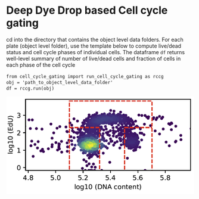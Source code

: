 # Deep Dye Drop based Cell cycle gating

cd into the directory that contains the object level data folders. 
For each plate (object level folder), use the template below to compute live/dead status and cell cycle phases of individual cells.
The dataframe `df` returns well-level summary of number of live/dead cells and fraction of cells in each phase of the cell cycle
``` 
from cell_cycle_gating import run_cell_cycle_gating as rccg
obj = 'path_to_object_level_data_folder'
df = rccg.run(obj)
```    
![Alt text](example_plots/dna_edu_gating_example.png?raw=true "Title")
